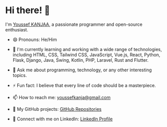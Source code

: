 # Hi there! 👋

I'm [Youssef KANJAA](https://www.linkedin.com/in/youssef-kanjaa/), a passionate programmer and open-source enthusiast.

- 😄 Pronouns: He/Him
  
- 🌱 I'm currently learning and working with a wide range of technologies, including HTML, CSS, Tailwind CSS, JavaScript, Vue.js, React, Python, Flask, Django, Java, Swing, Kotlin, PHP, Laravel, Rust and Flutter.
  
- 💬 Ask me about programming, technology, or any other interesting topics.
  
- ⚡ Fun fact: I believe that every line of code should be a masterpiece.
  
- 📫 How to reach me: [youssefkanja@gmail.com](mailto:youssefkanja@gmail.com)
  
- 📂 My GitHub projects: [GitHub Repositories](https://github.com/YSF-KNJ?tab=repositories)
  
- 💼 Connect with me on LinkedIn: [LinkedIn Profile](https://www.linkedin.com/in/youssef-kanjaa/)
